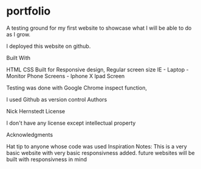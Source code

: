 # portfolio
A testing ground for my first website to showcase what I will be able to do as I grow.

I deployed this website on github.

Built With

HTML
CSS
Built for Responsive design, Regular screen size IE - Laptop - Monitor Phone Screens - Iphone X Ipad Screen

Testing was done with Google Chrome inspect function,

I used Github as version control Authors

Nick Hernstedt
License

I don't have any license except intellectual property

Acknowledgments

Hat tip to anyone whose code was used
Inspiration
Notes: This is a very basic website with very basic responsivness added. future websites will be built with responsivness in mind